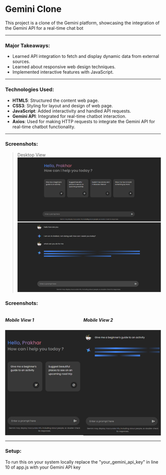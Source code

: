 <h1>Gemini Clone</h1>
<p>This project is a clone of the Gemini platform, showcasing the integration of the Gemini API for a real-time chat bot</p>

---

<h3>Major Takeaways:</h3>

- Learned API integration to fetch and display dynamic data from external sources.
- Learned about responsive web design techniques.
- Implemented interactive features with JavaScript.

---

<h3>Technologies Used:</h3>

-  **HTML5**: Structured the content web page.
-  **CSS3**: Styling for layout and design of web page.
-  **JavaScript**: Added interactivity and handled API requests.
-  **Gemini API**: Integrated for real-time chatbot interaction.
-  **Axios**: Used for making HTTP requests to integrate the Gemini API for real-time chatbot functionality.

---

<h3>Screenshots:</h3>

>Desktop View
![desktop](https://github.com/PrakharAgarwal135/GeminiClone/blob/main/images/readme%20ss/desk1.png)
![desktop](https://github.com/PrakharAgarwal135/GeminiClone/blob/main/images/readme%20ss/desk3.png)



<h3>Screenshots:</h3>

<div style="display:flex">
    <div>
        <h5>Mobile View 1</h5>
        <img src="https://github.com/PrakharAgarwal135/GeminiClone/blob/main/images/readme%20ss/mob1.png" alt="Mobile View 1">
    </div>
    <div>
        <h5>Mobile View 2</h5>
        <img src="https://github.com/PrakharAgarwal135/GeminiClone/blob/main/images/readme%20ss/mob2.png" alt="Mobile View 2">
    </div>
</div>




---

<h3>Setup:</h3>
<p>To run this on your system locally replace the "your_gemini_api_key" in line 10 of app.js with your Gemini API key</p>
